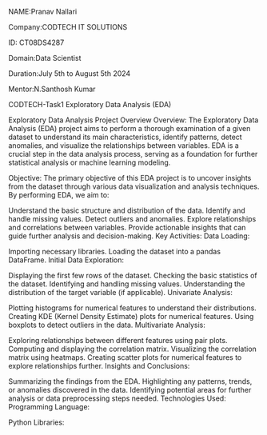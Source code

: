 NAME:Pranav Nallari

Company:CODTECH IT SOLUTIONS

ID: CT08DS4287

Domain:Data Scientist

Duration:July 5th to August 5th 2024

Mentor:N.Santhosh Kumar

CODTECH-Task1
Exploratory Data Analysis (EDA)

Exploratory Data Analysis Project Overview
Overview:
The Exploratory Data Analysis (EDA) project aims to perform a thorough examination of a given dataset to understand its main characteristics, identify patterns, detect anomalies, and visualize the relationships between variables. EDA is a crucial step in the data analysis process, serving as a foundation for further statistical analysis or machine learning modeling.

Objective:
The primary objective of this EDA project is to uncover insights from the dataset through various data visualization and analysis techniques. By performing EDA, we aim to:

Understand the basic structure and distribution of the data.
Identify and handle missing values.
Detect outliers and anomalies.
Explore relationships and correlations between variables.
Provide actionable insights that can guide further analysis and decision-making.
Key Activities:
Data Loading:

Importing necessary libraries.
Loading the dataset into a pandas DataFrame.
Initial Data Exploration:

Displaying the first few rows of the dataset.
Checking the basic statistics of the dataset.
Identifying and handling missing values.
Understanding the distribution of the target variable (if applicable).
Univariate Analysis:

Plotting histograms for numerical features to understand their distributions.
Creating KDE (Kernel Density Estimate) plots for numerical features.
Using boxplots to detect outliers in the data.
Multivariate Analysis:

Exploring relationships between different features using pair plots.
Computing and displaying the correlation matrix.
Visualizing the correlation matrix using heatmaps.
Creating scatter plots for numerical features to explore relationships further.
Insights and Conclusions:

Summarizing the findings from the EDA.
Highlighting any patterns, trends, or anomalies discovered in the data.
Identifying potential areas for further analysis or data preprocessing steps needed.
Technologies Used:
Programming Language:

Python
Libraries:
